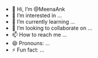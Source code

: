 - 👋 Hi, I’m @MeenaAnk
- 👀 I’m interested in ...
- 🌱 I’m currently learning ...
- 💞️ I’m looking to collaborate on ...
- 📫 How to reach me ...
- 😄 Pronouns: ...
- ⚡ Fun fact: ...

<!---
MeenaAnk/MeenaAnk is a ✨ special ✨ repository because its `README.md` (this file) appears on your GitHub profile.
You can click the Preview link to take a look at your changes.
--->
